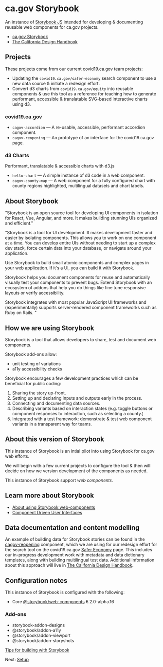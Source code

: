 # ca.gov Storybook

An instance of [Storybook JS](https://storybook.js.org/) intended for developing & documenting reusable web components for ca.gov projects.

* [ca.gov Storybook](https://wonderful-plant-07a82e81e.azurestaticapps.net)
* [The California Design Handbook](https://cagov.github.io/covid19.ca.gov-site-handbook/)

## Projects

These projects come from our current covid19.ca.gov team projects:

* Updating the `covid19.ca.gov/safer-economy` search component to use a new data source & initiate a redesign effort.
* Convert d3 charts from `covid19.ca.gov/equity` into reusable components & use this tool as a reference for teaching how to generate performant, accessible & translatable SVG-based interactive charts using d3.

### covid19.ca.gov

* `cagov-accordion` — A re-usable, accessible, performant accordion component.
* `cagov-reopening` — An prototype of an interface for the covid19.ca.gov page.

### d3 Charts

Performant, translatable & accessible charts with d3.js

* `hello-chart` — A simple instance of d3 code in a web component.
* `cagov-county-map` — A web component for a fully configured chart with county regions highlighted, multilingual datasets and chart labels.

## About Storybook
"Storybook is an open source tool for developing UI components in isolation for React, Vue, Angular, and more. It makes building stunning UIs organized and efficient."

"Storybook is a tool for UI development. It makes development faster and easier by isolating components. This allows you to work on one component at a time. You can develop entire UIs without needing to start up a complex dev stack, force certain data into your database, or navigate around your application.

Use Storybook to build small atomic components and complex pages in your web application. If it's a UI, you can build it with Storybook.

Storybook helps you document components for reuse and automatically visually test your components to prevent bugs. Extend Storybook with an ecosystem of addons that help you do things like fine tune responsive layouts or verify accessibility.

Storybook integrates with most popular JavaScript UI frameworks and (experimentally) supports server-rendered component frameworks such as Ruby on Rails.
"

## How we are using Storybook
Storybook is a tool that allows developers to share, test and document web components.

Storybook add-ons allow:

* unit testing of variations
* a11y accessibility checks

Storybook encourages a few development practices which can be beneficial for public coding:

1. Sharing the story up-front.
2. Setting up and declaring inputs and outputs early in the process.
3. Connecting and documenting data sources.
4. Describing variants based on interaction states (e.g. toggle buttons or component responses to interaction, such as selecting a county.)
5. Integrated with a test framework: demonstrate & test web component variants in a transparent way for teams.

## About this version of Storybook
This instance of Storybook is an intial pilot into using Storybook for ca.gov web efforts.

We will begin with a few current projects to configure the tool & then will decide on how we version development of the components as needed.

This instance of Storybook support _*web components*_.

## Learn more about Storybook

* [About using Storybook web-components](https://storybook.js.org/docs/web-components/get-started/introduction)
* [Component Driven User Interfaces](https://www.componentdriven.org/)

## Data documentation and content modelling
An example of building data for Storybook stories can be found in the [cagov-reopening](https://github.com/cagov/storybook-ca-gov/tree/main/stories/web-components/cagov-reopening) component, which we are using for our redesign effort for the search tool on the covid19.ca.gov [Safer Economy](https://covid19.ca.gov/safer-economy) page. This includes our in-progress development work with metadata and data dictionary templates, along with building multilingual test data. Additional information about this approach will live in [The California Design Handbook](https://cagov.github.io/covid19.ca.gov-site-handbook/).

## Configuration notes
This instance of Storybook is configured with the following:

* Core [@storybook/web-components](https://www.npmjs.com/package/@storybook/web-components) 6.2.0-alpha.16

### Add-ons

* storybook-addon-designs
* @storybook/addon-a11y
* @storybook/addon-viewport
* @storybook/addon-storyshots

[Tips for building with Storybook](TIPS.md)

Next: [Setup](SETUP.md)


